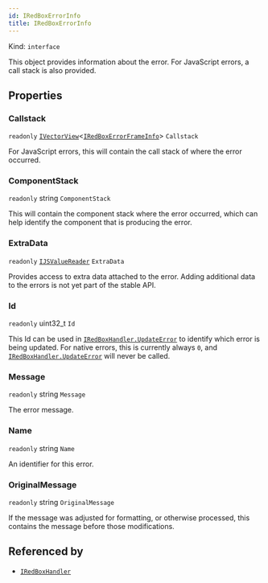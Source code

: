 ```yaml
---
id: IRedBoxErrorInfo
title: IRedBoxErrorInfo
---
```


Kind: `interface`



This object provides information about the error. For JavaScript errors, a call stack is also provided.

## Properties
### Callstack
`readonly`  [`IVectorView`](https://docs.microsoft.com/uwp/api/Windows.Foundation.Collections.IVectorView-1)<[`IRedBoxErrorFrameInfo`](IRedBoxErrorFrameInfo)> `Callstack`

For JavaScript errors, this will contain the call stack of where the error occurred.

### ComponentStack
`readonly`  string `ComponentStack`

This will contain the component stack where the error occurred, which can help identify the component that is producing the error.

### ExtraData
`readonly`  [`IJSValueReader`](IJSValueReader) `ExtraData`

Provides access to extra data attached to the error. Adding additional data to the errors is not yet part of the stable API.

### Id
`readonly`  uint32_t `Id`

This Id can be used in [`IRedBoxHandler.UpdateError`](IRedBoxHandler#updateerror) to identify which error is being updated. For native errors, this is currently always `0`, and [`IRedBoxHandler.UpdateError`](IRedBoxHandler#updateerror) will never be called.

### Message
`readonly`  string `Message`

The error message.

### Name
`readonly`  string `Name`

An identifier for this error.

### OriginalMessage
`readonly`  string `OriginalMessage`

If the message was adjusted for formatting, or otherwise processed, this contains the message before those modifications.






## Referenced by
- [`IRedBoxHandler`](IRedBoxHandler)
